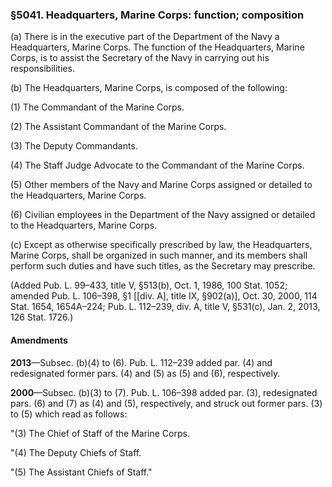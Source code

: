 ### §5041. Headquarters, Marine Corps: function; composition ###

(a) There is in the executive part of the Department of the Navy a Headquarters, Marine Corps. The function of the Headquarters, Marine Corps, is to assist the Secretary of the Navy in carrying out his responsibilities.

(b) The Headquarters, Marine Corps, is composed of the following:

(1) The Commandant of the Marine Corps.

(2) The Assistant Commandant of the Marine Corps.

(3) The Deputy Commandants.

(4) The Staff Judge Advocate to the Commandant of the Marine Corps.

(5) Other members of the Navy and Marine Corps assigned or detailed to the Headquarters, Marine Corps.

(6) Civilian employees in the Department of the Navy assigned or detailed to the Headquarters, Marine Corps.

(c) Except as otherwise specifically prescribed by law, the Headquarters, Marine Corps, shall be organized in such manner, and its members shall perform such duties and have such titles, as the Secretary may prescribe.

(Added Pub. L. 99–433, title V, §513(b), Oct. 1, 1986, 100 Stat. 1052; amended Pub. L. 106–398, §1 [[div. A], title IX, §902(a)], Oct. 30, 2000, 114 Stat. 1654, 1654A–224; Pub. L. 112–239, div. A, title V, §531(c), Jan. 2, 2013, 126 Stat. 1726.)

#### Amendments ####

**2013**—Subsec. (b)(4) to (6). Pub. L. 112–239 added par. (4) and redesignated former pars. (4) and (5) as (5) and (6), respectively.

**2000**—Subsec. (b)(3) to (7). Pub. L. 106–398 added par. (3), redesignated pars. (6) and (7) as (4) and (5), respectively, and struck out former pars. (3) to (5) which read as follows:

"(3) The Chief of Staff of the Marine Corps.

"(4) The Deputy Chiefs of Staff.

"(5) The Assistant Chiefs of Staff."